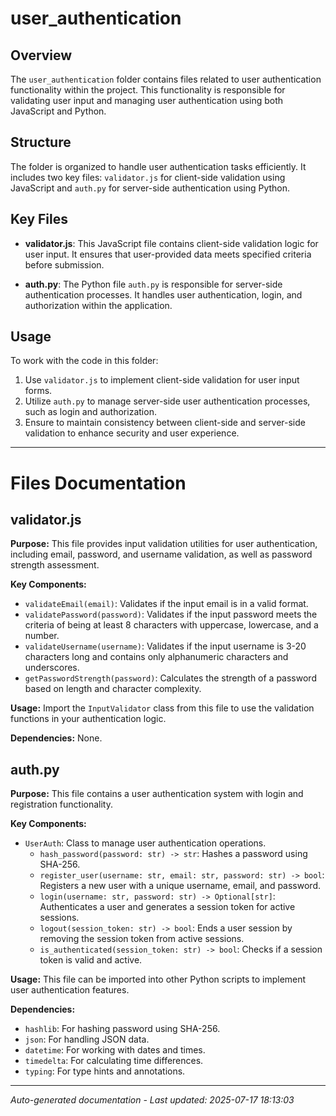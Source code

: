 # user_authentication

## Overview
The `user_authentication` folder contains files related to user authentication functionality within the project. This functionality is responsible for validating user input and managing user authentication using both JavaScript and Python.

## Structure
The folder is organized to handle user authentication tasks efficiently. It includes two key files: `validator.js` for client-side validation using JavaScript and `auth.py` for server-side authentication using Python.

## Key Files
- **validator.js**: This JavaScript file contains client-side validation logic for user input. It ensures that user-provided data meets specified criteria before submission.
  
- **auth.py**: The Python file `auth.py` is responsible for server-side authentication processes. It handles user authentication, login, and authorization within the application.

## Usage
To work with the code in this folder:
1. Use `validator.js` to implement client-side validation for user input forms.
2. Utilize `auth.py` to manage server-side user authentication processes, such as login and authorization.
3. Ensure to maintain consistency between client-side and server-side validation to enhance security and user experience.

---

# Files Documentation

## validator.js

**Purpose:** This file provides input validation utilities for user authentication, including email, password, and username validation, as well as password strength assessment.

**Key Components:**
- `validateEmail(email)`: Validates if the input email is in a valid format.
- `validatePassword(password)`: Validates if the input password meets the criteria of being at least 8 characters with uppercase, lowercase, and a number.
- `validateUsername(username)`: Validates if the input username is 3-20 characters long and contains only alphanumeric characters and underscores.
- `getPasswordStrength(password)`: Calculates the strength of a password based on length and character complexity.

**Usage:** Import the `InputValidator` class from this file to use the validation functions in your authentication logic.

**Dependencies:** None.

## auth.py

**Purpose:** This file contains a user authentication system with login and registration functionality.

**Key Components:**
- `UserAuth`: Class to manage user authentication operations.
  - `hash_password(password: str) -> str`: Hashes a password using SHA-256.
  - `register_user(username: str, email: str, password: str) -> bool`: Registers a new user with a unique username, email, and password.
  - `login(username: str, password: str) -> Optional[str]`: Authenticates a user and generates a session token for active sessions.
  - `logout(session_token: str) -> bool`: Ends a user session by removing the session token from active sessions.
  - `is_authenticated(session_token: str) -> bool`: Checks if a session token is valid and active.

**Usage:** This file can be imported into other Python scripts to implement user authentication features.

**Dependencies:**
- `hashlib`: For hashing password using SHA-256.
- `json`: For handling JSON data.
- `datetime`: For working with dates and times.
- `timedelta`: For calculating time differences.
- `typing`: For type hints and annotations.

---
*Auto-generated documentation - Last updated: 2025-07-17 18:13:03*
